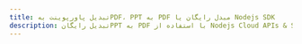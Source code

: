 ---title: تبدیل پاورپوینت بهPDF، PPT به PDF مبدل رایگان یا Nodejs SDKdescription: تبدیل رایگانPPT به PDF با استفاده از Nodejs Cloud APIs & SDK. همچنین اسناد Microsoft PowerPoint را در Cloud ایجاد، ویرایش و رندر کنید.---